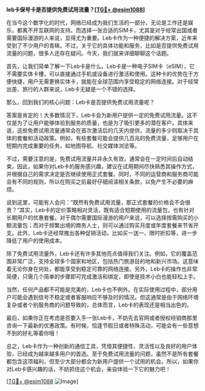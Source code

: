 **leb卡保号卡是否提供免费试用流量？[[TG💪+ @esim1088](https://t.me/s/esim1088)]**

在当今这个数字化的时代，网络已经成为我们生活的一部分，无论是工作还是娱乐，都离不开互联网的支持。而选择一张合适的SIM卡，尤其是对于经常出国或者需要国际漫游的人来说，显得尤为重要。Leb卡作为一种便捷的解决方案，近年来受到了不少用户的青睐。不过，关于它的具体功能和服务，比如是否提供免费试用流量的问题，很多人还存在疑问。今天，我们就来详细聊聊这个话题。

首先，让我们简单了解一下Leb卡是什么。Leb卡是一种电子SIM卡（eSIM），它不需要实体卡槽，可以直接通过手机或设备进行激活和使用。这种卡的优势在于方便快捷，用户无需更换实体卡，就能在全球范围内享受稳定的网络连接。对于经常出差、旅行的人群来说，Leb卡无疑是一个不错的选择。

那么，回到我们的核心问题：Leb卡是否提供免费试用流量呢？

答案是肯定的！大多数情况下，Leb卡会为新用户提供一定的免费试用流量。这不仅是为了让用户能够体验到服务的质量，也是为了吸引更多的潜在客户。具体来说，这些免费试用流量通常会在首次激活后的几天内提供，流量的多少则取决于具体的套餐和活动政策。例如，有些套餐可能会提供几百兆的免费流量，足够用户在短期内完成重要的任务，如地图导航、社交媒体浏览等。

不过，需要注意的是，免费试用流量并非永久有效，通常会在一定时间后自动结束。因此，如果你对Leb卡的服务感兴趣，建议在试用期间尽快熟悉其操作方式，并根据自己的需求决定是否继续使用正式套餐。同时，不同的运营商和服务商可能会有不同的规则，所以在购买之前最好仔细阅读相关条款，以免产生不必要的麻烦。

说到这里，可能有人会问：“既然有免费试用流量，那正式套餐的价格会不会很贵？”其实，Leb卡的定价策略相对灵活，既有适合短期使用的流量包，也有针对长期用户的优惠套餐。对于偶尔需要国际漫游的用户来说，可以选择按需购买的小额流量包；而对于频繁出境的商务人士，则可以通过购买月度或年度套餐来节省开支。此外，Leb卡还经常推出各种促销活动，比如买一送一、限时折扣等，进一步降低了用户的使用成本。

除了免费试用流量外，Leb卡还有许多其他亮点值得我们关注。例如，它的覆盖范围非常广泛，支持全球多个国家和地区，包括热门旅游目的地和新兴市场。这意味着无论你身在何处，都能享受到稳定可靠的网络连接。另外，Leb卡的操作也非常简便，只需几个简单的步骤即可完成激活和绑定，即使是技术小白也能轻松上手。

当然，任何产品都不可能是完美的，Leb卡也不例外。在实际使用过程中，部分用户可能会遇到信号不稳定或者客服响应不够及时的情况。但这通常是由于网络环境复杂或者个别服务商的问题导致的，总体而言，Leb卡的表现还是相当出色的。

最后，如果你正在考虑是否要入手一张Leb卡，不妨先去官网或者授权经销商那里咨询一下最新的优惠政策。有时候，恰逢节假日或者特殊活动，可能会有一些意想不到的好礼等着你哦！

总之，Leb卡作为一种创新的通信工具，凭借其便捷性、灵活性以及良好的用户体验，已经成为越来越多用户的首选。至于免费试用流量的问题，虽然不是所有套餐都包含这项福利，但至少大部分都会为新用户提供一个试用的机会。所以，如果你对Leb卡感兴趣的话，不妨抓住这个机会，亲自体验一下它的魅力吧！

[[TG💪+ @esim1088](https://t.me/s/esim1088) ![Image](https://i.postimg.cc/4NQfJmqS/Snipaste-2025-05-13-00-14-12.png)]
